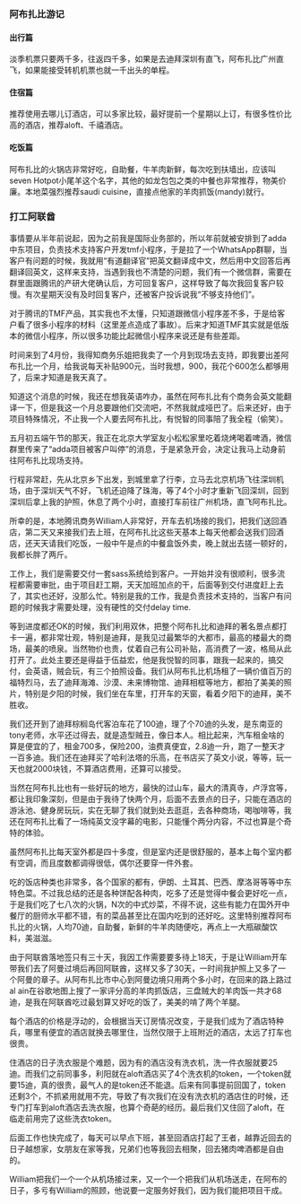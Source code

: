 ### 阿布扎比游记

#### 出行篇

淡季机票只要两千多，往返四千多，如果是去迪拜深圳有直飞，阿布扎比广州直飞，如果能接受转机机票也就一千出头的单程。

#### 住宿篇

推荐使用去哪儿订酒店，可以多家比较，最好提前一个星期以上订，有很多性价比高的酒店，推荐aloft、千禧酒店。

#### 吃饭篇

阿布扎比的火锅店非常好吃，自助餐，牛羊肉新鲜，每次吃到扶墙出，应该叫seven Hotpot小尾羊这个名字，其他的如龙包包之类的中餐也非常推荐，物美价廉。本地菜强烈推荐saudi cuisine，直接点他家的羊肉抓饭(mandy)就行。

### 打工阿联酋

事情要从半年前说起，因为之前我是国际业务部的，所以年前就被安排到了adda中东项目，负责技术支持客户开发tmf小程序，于是拉了一个WhatsApp群聊，当客户有问题的时候，我就用“有道翻译官”把英文翻译成中文，然后用中文回答后再翻译回英文，这样来支持，当遇到我也不清楚的问题，我们有一个微信群，需要在群里面跟腾讯的产研大佬确认后，方可回复客户，这样导致了每次我回复客户较慢。有次星期天没有及时回复客户，还被客户投诉说我“不够支持他们”。

对于腾讯的TMF产品，其实我也不太懂，只知道跟微信小程序差不多，于是给客户看了很多小程序的材料（这里差点造成了事故）。后来才知道TMF其实就是低版本的微信小程序，所以很多功能比起微信小程序来说还是有些差距。

时间来到了4月份，我得知商务乐姐把我卖了一个月到现场去支持，即我要出差阿布扎比一个月，给我说每天补贴900元，当时我想，900，我花个600怎么都够用了，后来才知道是我天真了。

知道这个消息的时候，我还在想我英语咋办，虽然在阿布扎比有个商务会英文能翻译一下，但是我这一个月总要跟他们交流吧，不然我就成哑巴了。后来还好，由于项目特殊情况，不止我一个人要去阿布扎比，有悦智的同事陪了我全程（偷笑）。

五月初五端午节的那天，我正在北京大学室友小松松家里吃着烧烤喝着啤酒，微信群里传来了“adda项目被客户叫停”的消息，于是紧急开会，决定让我马上动身前往阿布扎比现场支持。

行程非常赶，先从北京乡下出发，到城里拿了行李，立马去北京机场飞往深圳机场，由于深圳天气不好，飞机还迫降了珠海，等了4个小时才重新飞回深圳，回到深圳后拿上我的护照，休息了两个小时，直接打车前往广州机场，直飞阿布扎比。

所幸的是，本地腾讯商务William人非常好，开车去机场接的我们，把我们送回酒店，第二天又来接我们去上班，在阿布扎比这些天基本上每天他都会送我们回酒店，还天天请我们吃饭，一般中午是点的中餐盒饭外卖，晚上就出去搓一顿好的，我都长胖了两斤。

工作上，我们是需要交付一套sass系统给到客户。一开始并没有很顺利，很多流程都需要审批，由于项目赶工期，天天加班加点的干，后面等到交付进度赶上去了，其实也还好，没那么忙。特别是我的工作，我是负责技术支持的，当客户有问题的时候我才需要处理，没有硬性的交付delay time.

等到进度都还OK的时候，我们利用双休，把整个阿布扎比和迪拜的著名景点都打卡一遍，都非常壮观，特别是迪拜，是我见过最繁华的大都市，最高的楼最大的商场，最美的喷泉。当然物价也贵，仗着自己有公司补贴，高消费了一波，格局从此打开了。此处主要还是得益于伍益宏，他是我悦智的同事，跟我一起来的，搞交付，会英语，贼会玩，有三个拍照设备。我们从阿布扎比机场租了一辆价值百万的福特烈马，去了迪拜海滩、沙漠、未来博物馆、迪拜相框等地方，都拍了美美的照片，特别是夕阳的时候，我们坐在车里，打开车的天窗，看着夕阳下的迪拜，美不胜收。

我们还开到了迪拜棕榈岛代客泊车花了100迪，理了个70迪的头发，是东南亚的tony老师，水平还过得去，就是造型贼丑，像日本人。相比起来，汽车租金啥的算是便宜的了，租金700多，保险200，油费真便宜，2.8迪一升，跑了一整天才一百多迪。我们还在迪拜买了哈利法塔的乐高，在书店买了英文小说，等等，玩一天也就2000块钱，不算酒店费用，还算可以接受。

当然在阿布扎比也有一些好玩的地方，最快的过山车，最大的清真寺，卢浮宫等，都让我印象深刻，但是由于我待了快两个月，后面不去景点的日子，只能在酒店的游泳池、健身房玩玩，实在无聊了我们就到处去逛逛，去各种商场，喝咖啡等，我还在阿布扎比看了一场纯英文没字幕的电影，只能懂个两分内容，不过也算是个奇特的体验。

虽然阿布扎比每天室外都是四十多度，但是室内还是很舒服的，基本上每个室内都有空调，而且度数都调得很低，偶尔还要穿一件外套。

吃的饭店种类也非常多，各个国家的都有，伊朗、土耳其、巴西、摩洛哥等等中东特色菜。不过我总结的还是各种饼配各种肉，吃多了还是觉得中餐会更好吃一点，于是我们吃了七八次的火锅，N次的中式炒菜，不得不说，这些有能力在国外开中餐厅的厨师水平都不错，有的菜品甚至比在国内吃到的还好吃。这里特别推荐阿布扎比的火锅，人均70迪，自助餐，新鲜的牛羊肉随便吃，再点上一大瓶碳酸饮料，美滋滋。

由于阿联酋落地签只有三十天，我因工作需要要多待上18天，于是让William开车带我们去了阿曼过境后再回阿联酋，这样又多了30天，一时间我护照上又多了一个阿曼的章子。从阿布扎比市中心到阿曼边境只用两个多小时，在回来的路上路过al ain在谷歌地图上搜了一家评分高的羊肉抓饭店，三盘贼大的羊肉饭一共才68迪，是我在阿联酋吃过最划算又好吃的饭了，美美的啃了两个羊腿。

每个酒店的价格是浮动的，会根据当天订房情况改变，于是我们成为了酒店特种兵，哪里有便宜的酒店就换去哪里住，当然仅限于上班附近的酒店，太远了打车也很贵。

住酒店的日子洗衣服是个难题，因为有的酒店没有洗衣机，洗一件衣服就要25迪。而我们之前同事多，利阳就在aloft酒店买了4个洗衣机的token，一个token就要15迪，真的很贵，最气人的是token还不能退。后来有同事提前回国了，token还剩3个，不抓紧用就用不完，导致了有次我们在没有洗衣机的酒店住的时候，还专门打车到aloft酒店去洗衣服，也算个奇葩的经历。最后我们又住回了aloft，在临走前用完了这些洗衣token。

后面工作也快完成了，每天可以早点下班，甚至回酒店打起了王者，越靠近回去的日子越想家，女朋友在家等我，兄弟们也等我回去相聚，回去猪肉啤酒都是自由的。

William把我们一个一个从机场接过来，又一个一个把我们从机场送走，在阿布的日子，多亏有William的照顾，他说要一定服务好我们，因为我们能把项目干成。